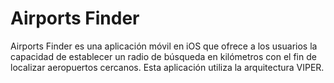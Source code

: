 # Airports Finder
Airports Finder es una aplicación móvil en iOS que ofrece a los usuarios la capacidad de establecer un radio de búsqueda en kilómetros con el fin de localizar aeropuertos cercanos. Esta aplicación utiliza la arquitectura VIPER.
